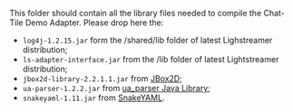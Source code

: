 This folder should contain all the library files needed to compile the Chat-Tile Demo Adapter. Please drop here the:

- `log4j-1.2.15.jar` form the /shared/lib folder of latest Lighstreamer distribution;
- `ls-adapter-interface.jar` from the /lib folder of latest Lightstreamer distribution;
- `jbox2d-library-2.2.1.1.jar` from [JBox2D](https://code.google.com/p/jbox2d/);
- `ua-parser-1.2.2.jar` from [ua_parser Java Library](https://github.com/tobie/ua-parser/tree/master/java);
- `snakeyaml-1.11.jar` from [SnakeYAML](https://code.google.com/p/snakeyaml/).
    
